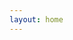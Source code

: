 ```yaml
---
layout: home
---
```


<script setup>
import HomeHero from 'vitepress-sls-blog-tmpl/HomeHero.vue'
import HomeTags from 'vitepress-sls-blog-tmpl/HomeTags.vue'
import HomePopularPosts from 'vitepress-sls-blog-tmpl/HomePopularPosts.vue'
import UtilPageContent from 'vitepress-sls-blog-tmpl/UtilPageContent.vue'
import { useData } from 'vitepress'

const { theme, localeIndex } = useData()

const hero = {
  firstLine: "Блог движения Антифеминизм",
  secondLine: "Статьи, новости&nbsp;движения",
  img: {
    src: theme.value.mainHeroImg,
    alt: "Логотип Антифеминизм",
  },
  buttons: [
    {
      text: theme.value.t.toBlog,
      href: `${theme.value.recentBaseUrl}/1`,
      primary: true,
    },
    {
      text: `Наш Telegram канал`,
      href: theme.value.ruTgChannel,
      icon: theme.value.telegramIcon,
    },
    {
      text: theme.value.t.links.donate,
      href: `${theme.value.donate.url}`,
      icon: theme.value.donateIcon,
    },
  ],
}
</script>

<HomeHero v-bind="hero" />
<HomeTags :header="theme.t.tags" />
<HomePopularPosts />

<!-- <UtilPageContent> -->
<!---->
<!-- ## header -->
<!---->
<!-- other text -->
<!---->
<!-- </UtilPageContent> -->
